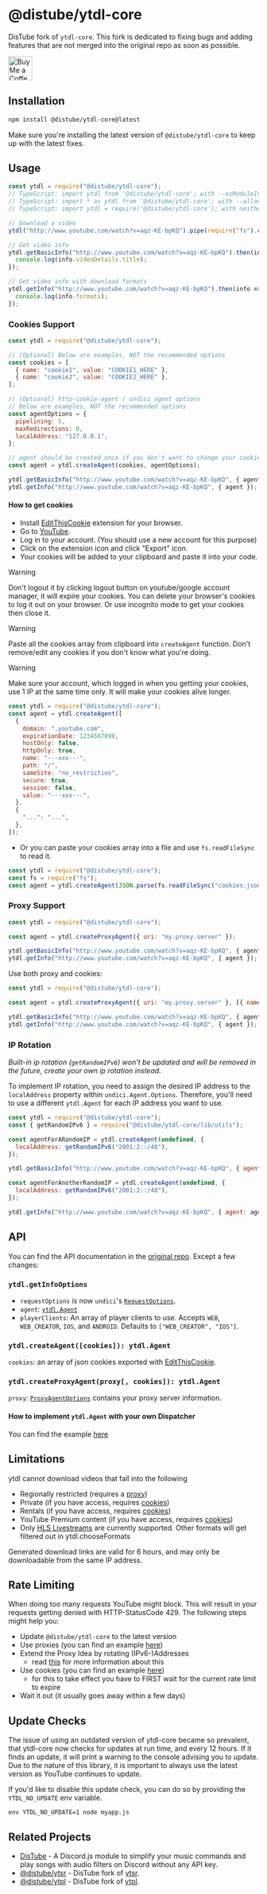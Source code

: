 # @distube/ytdl-core

DisTube fork of `ytdl-core`. This fork is dedicated to fixing bugs and adding features that are not merged into the original repo as soon as possible.

<a href='https://ko-fi.com/skick' target='_blank'><img height='48' src='https://storage.ko-fi.com/cdn/kofi3.png' alt='Buy Me a Coffee at ko-fi.com' /></a>

## Installation

```bash
npm install @distube/ytdl-core@latest
```

Make sure you're installing the latest version of `@distube/ytdl-core` to keep up with the latest fixes.

## Usage

```js
const ytdl = require("@distube/ytdl-core");
// TypeScript: import ytdl from '@distube/ytdl-core'; with --esModuleInterop
// TypeScript: import * as ytdl from '@distube/ytdl-core'; with --allowSyntheticDefaultImports
// TypeScript: import ytdl = require('@distube/ytdl-core'); with neither of the above

// Download a video
ytdl("http://www.youtube.com/watch?v=aqz-KE-bpKQ").pipe(require("fs").createWriteStream("video.mp4"));

// Get video info
ytdl.getBasicInfo("http://www.youtube.com/watch?v=aqz-KE-bpKQ").then(info => {
  console.log(info.videoDetails.title);
});

// Get video info with download formats
ytdl.getInfo("http://www.youtube.com/watch?v=aqz-KE-bpKQ").then(info => {
  console.log(info.formats);
});
```

### Cookies Support

```js
const ytdl = require("@distube/ytdl-core");

// (Optional) Below are examples, NOT the recommended options
const cookies = [
  { name: "cookie1", value: "COOKIE1_HERE" },
  { name: "cookie2", value: "COOKIE2_HERE" },
];

// (Optional) http-cookie-agent / undici agent options
// Below are examples, NOT the recommended options
const agentOptions = {
  pipelining: 5,
  maxRedirections: 0,
  localAddress: "127.0.0.1",
};

// agent should be created once if you don't want to change your cookie
const agent = ytdl.createAgent(cookies, agentOptions);

ytdl.getBasicInfo("http://www.youtube.com/watch?v=aqz-KE-bpKQ", { agent });
ytdl.getInfo("http://www.youtube.com/watch?v=aqz-KE-bpKQ", { agent });
```

#### How to get cookies

- Install [EditThisCookie](http://www.editthiscookie.com/) extension for your browser.
- Go to [YouTube](https://www.youtube.com/).
- Log in to your account. (You should use a new account for this purpose)
- Click on the extension icon and click "Export" icon.
- Your cookies will be added to your clipboard and paste it into your code.

> [!WARNING]
> Don't logout it by clicking logout button on youtube/google account manager, it will expire your cookies.
> You can delete your browser's cookies to log it out on your browser.
> Or use incognito mode to get your cookies then close it.

> [!WARNING]
> Paste all the cookies array from clipboard into `createAgent` function. Don't remove/edit any cookies if you don't know what you're doing.

> [!WARNING]
> Make sure your account, which logged in when you getting your cookies, use 1 IP at the same time only. It will make your cookies alive longer.

```js
const ytdl = require("@distube/ytdl-core");
const agent = ytdl.createAgent([
  {
    domain: ".youtube.com",
    expirationDate: 1234567890,
    hostOnly: false,
    httpOnly: true,
    name: "---xxx---",
    path: "/",
    sameSite: "no_restriction",
    secure: true,
    session: false,
    value: "---xxx---",
  },
  {
    "...": "...",
  },
]);
```

- Or you can paste your cookies array into a file and use `fs.readFileSync` to read it.

```js
const ytdl = require("@distube/ytdl-core");
const fs = require("fs");
const agent = ytdl.createAgent(JSON.parse(fs.readFileSync("cookies.json")));
```

### Proxy Support

```js
const ytdl = require("@distube/ytdl-core");

const agent = ytdl.createProxyAgent({ uri: "my.proxy.server" });

ytdl.getBasicInfo("http://www.youtube.com/watch?v=aqz-KE-bpKQ", { agent });
ytdl.getInfo("http://www.youtube.com/watch?v=aqz-KE-bpKQ", { agent });
```

Use both proxy and cookies:

```js
const ytdl = require("@distube/ytdl-core");

const agent = ytdl.createProxyAgent({ uri: "my.proxy.server" }, [{ name: "cookie", value: "COOKIE_HERE" }]);

ytdl.getBasicInfo("http://www.youtube.com/watch?v=aqz-KE-bpKQ", { agent });
ytdl.getInfo("http://www.youtube.com/watch?v=aqz-KE-bpKQ", { agent });
```

### IP Rotation

_Built-in ip rotation (`getRandomIPv6`) won't be updated and will be removed in the future, create your own ip rotation instead._

To implement IP rotation, you need to assign the desired IP address to the `localAddress` property within `undici.Agent.Options`.
Therefore, you'll need to use a different `ytdl.Agent` for each IP address you want to use.

```js
const ytdl = require("@distube/ytdl-core");
const { getRandomIPv6 } = require("@distube/ytdl-core/lib/utils");

const agentForARandomIP = ytdl.createAgent(undefined, {
  localAddress: getRandomIPv6("2001:2::/48"),
});

ytdl.getBasicInfo("http://www.youtube.com/watch?v=aqz-KE-bpKQ", { agent: agentForARandomIP });

const agentForAnotherRandomIP = ytdl.createAgent(undefined, {
  localAddress: getRandomIPv6("2001:2::/48"),
});

ytdl.getInfo("http://www.youtube.com/watch?v=aqz-KE-bpKQ", { agent: agentForAnotherRandomIP });
```

## API

You can find the API documentation in the [original repo](https://github.com/fent/node-ytdl-core#api). Except a few changes:

### `ytdl.getInfoOptions`

- `requestOptions` is now `undici`'s [`RequestOptions`](https://github.com/nodejs/undici#undicirequesturl-options-promise).
- `agent`: [`ytdl.Agent`](https://github.com/distubejs/ytdl-core/blob/master/typings/index.d.ts#L10-L14)
- `playerClients`: An array of player clients to use. Accepts `WEB`, `WEB_CREATOR`, `IOS`, and `ANDROID`. Defaults to `["WEB_CREATOR", "IOS"]`.

### `ytdl.createAgent([cookies]): ytdl.Agent`

`cookies`: an array of json cookies exported with [EditThisCookie](http://www.editthiscookie.com/).

### `ytdl.createProxyAgent(proxy[, cookies]): ytdl.Agent`

`proxy`: [`ProxyAgentOptions`](https://github.com/nodejs/undici/blob/main/docs/api/ProxyAgent.md#parameter-proxyagentoptions) contains your proxy server information.

#### How to implement `ytdl.Agent` with your own Dispatcher

You can find the example [here](https://github.com/distubejs/ytdl-core/blob/master/lib/cookie.js#L73-L86)

## Limitations

ytdl cannot download videos that fall into the following

- Regionally restricted (requires a [proxy](#proxy-support))
- Private (if you have access, requires [cookies](#cookies-support))
- Rentals (if you have access, requires [cookies](#cookies-support))
- YouTube Premium content (if you have access, requires [cookies](#cookies-support))
- Only [HLS Livestreams](https://en.wikipedia.org/wiki/HTTP_Live_Streaming) are currently supported. Other formats will get filtered out in ytdl.chooseFormats

Generated download links are valid for 6 hours, and may only be downloadable from the same IP address.

## Rate Limiting

When doing too many requests YouTube might block. This will result in your requests getting denied with HTTP-StatusCode 429. The following steps might help you:

- Update `@distube/ytdl-core` to the latest version
- Use proxies (you can find an example [here](#proxy-support))
- Extend the Proxy Idea by rotating (IPv6-)Addresses
  - read [this](https://github.com/fent/node-ytdl-core#how-does-using-an-ipv6-block-help) for more information about this
- Use cookies (you can find an example [here](#cookies-support))
  - for this to take effect you have to FIRST wait for the current rate limit to expire
- Wait it out (it usually goes away within a few days)

## Update Checks

The issue of using an outdated version of ytdl-core became so prevalent, that ytdl-core now checks for updates at run time, and every 12 hours. If it finds an update, it will print a warning to the console advising you to update. Due to the nature of this library, it is important to always use the latest version as YouTube continues to update.

If you'd like to disable this update check, you can do so by providing the `YTDL_NO_UPDATE` env variable.

```
env YTDL_NO_UPDATE=1 node myapp.js
```

## Related Projects

- [DisTube](https://github.com/skick1234/DisTube) - A Discord.js module to simplify your music commands and play songs with audio filters on Discord without any API key.
- [@distube/ytsr](https://github.com/distubejs/ytsr) - DisTube fork of [ytsr](https://github.com/TimeForANinja/node-ytsr).
- [@distube/ytpl](https://github.com/distubejs/ytpl) - DisTube fork of [ytpl](https://github.com/TimeForANinja/node-ytpl).
